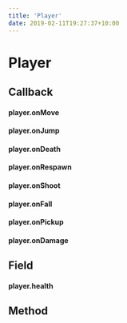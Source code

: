 ```yaml
---
title: 'Player'
date: 2019-02-11T19:27:37+10:00
---
```


# Player

## Callback

#### player.onMove
#### player.onJump
#### player.onDeath
#### player.onRespawn
#### player.onShoot
#### player.onFall
#### player.onPickup
#### player.onDamage

## Field

#### player.health

## Method
